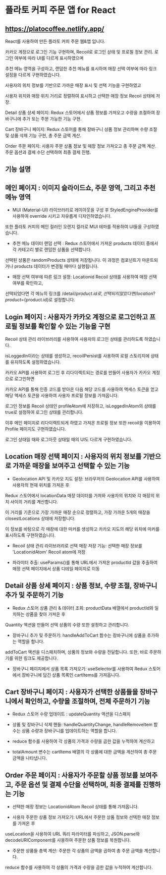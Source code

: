# 플라토 커피 주문 앱 for React

## https://platocoffee.netlify.app/


React를 사용하여 만든 플라토 커피 주문 웹&앱 입니다.

카카오 계정으로 로그인 기능 구현하며, Recoil로 로그인 상태 및 프로필 정보 관리. 로그인 여부에 따라 UI를 다르게 표시하였으며

추천 메뉴 영역을 구성하고, 랜덤한 추천 메뉴를 표시하며 매장 선택 여부에 따라 링크 설정을 다르게 구현하였습니다.

사용자의 위치 정보를 기반으로 가까운 매장 표시 및 선택 기능을 구현하였고

사용자 위치와 매장 위치 거리로 정렬하여 표시하고 선택한 매장 정보 Recoil 상태에 저장.

Detail 상품 상세 페이지: Redux 스토어에서 상품 정보를 가져오고 수량을 조절하여 장바구니에 추가 또는 주문 가능한 기능 구현.

Cart 장바구니 페이지: Redux 스토어를 통해 장바구니 상품 정보 관리하며 수량 조절 및 상품 삭제 기능 구현, 총 주문 금액 계산.

Order 주문 페이지: 사용자 주문 상품 정보 및 매장 정보 가져오고 총 주문 금액 계산. 주문 옵션과 결제 수단 선택하여 최종 결제 진행.


## 기능 설명

## 메인 페이지 : 이미지 슬라이드쇼, 주문 영역, 그리고 추천 메뉴 영역

- MUI (Material-UI) 라이브러리로 레이아웃을 구성 후 StyledEngineProvider를 사용하여 override 시키고 자유롭게 디자인하였습니다.

또한 플라토 커피의 메인 컬러인 오렌지 컬러로 MUI 테마를 적용하여 UI들을 구성하였습니다.

- 추천 메뉴 데이터 랜덤 선택 : Redux 스토어에서 가져온 products 데이터 중에서 각 카테고리 별로 랜덤한 상품을 선택합니다.

선택된 상품은 randomProducts 상태에 저장됩니다. 이 과정은 컴포넌트가 마운트되거나 products 데이터가 변경될 때마다 실행됩니다.

- 매장 선택 여부에 따른 링크 설정: Locationid Recoil 상태를 사용하여 매장 선택 여부를 확인하고,

선택되었다면 각 메뉴의 링크를 /detail/${product.id}로, 선택되지 않았다면 /location?product=${product.id}로 설정합니다.

## Login 페이지 : 사용자가 카카오 계정으로 로그인하고 프로필 정보를 확인할 수 있는 기능을 구현

Recoil 상태 관리 라이브러리를 사용하여 사용자의 로그인 상태를 관리하도록 하였습니다.

isLoggedIn이라는 상태를 생성하고, recoilPersist를 사용하여 로컬 스토리지에 상태를 유지하도록 설정하였습니다.

카카오 API를 사용하여 로그인 후 리다이렉트되는 경로를 만들어 사용자가 카카오 계정으로 로그인하면

카카오 API를 통해 인증 코드를 받아온 다음 해당 코드를 사용하여 액세스 토큰을 얻고 해당 액세스 토큰을 사용하여 사용자 프로필 정보를 가져옵니다.

로그인 정보를 Recoil 상태인 profileAtom에 저장하고, isLoggedInAtom의 상태를 true로 설정하여 로그인 상태를 관리합니다.

이후 메인 페이지로 리다이렉트되게 하였고 가져온 프로필 정보 또한 recoil을 이용하여 Profile 페이지도 구현하였습니다.

로그인 상태일 때와 로그아웃 상태일 때의 UI도 다르게 구현하였습니다.

## Location 매장 선택 페이지 : 사용자의 위치 정보를 기반으로 가까운 매장을 보여주고 선택할 수 있는 기능

- Geolocation API 및 카카오 지도 설정: 브라우저의 Geolocation API를 사용하여 사용자의 현재 위치를 가져온 후

Redux 스토어에서 locationData 매장 데이터를 가져와 사용자의 위치와 각 매장의 위치 사이의 거리를 계산합니다.

이 거리를 기준으로 가장 가까운 매장 순으로 정렬하고, 가장 가까운 5개의 매장을 closestLocations 상태에 저장합니다.

이 정보를 바탕으로 각 매장에 대한 마커를 생성하고 카카오 지도의 해당 위치에 마커를 표시하도록 구현하였습니다.

- Recoil 상태 관리 라이브러리로 선택 매장 저장 기능: 선택한 매장 정보를 'LocationidAtom' Recoil atom에 저장

- 파라미터 추출: useParams()를 통해 URL에서 가져온 productId 값을 추출하여 매장 선택 페이지에서 상품 디테일 페이지로 이동

## Detail 상품 상세 페이지 : 상품 정보, 수량 조절, 장바구니 추가 및 주문하기 기능

- Redux 스토어 상품 관리 & 데이터 조회: productData 배열에서 productId와 일치하는 상품을 찾아 가져온 후

Quantity 액션을 만들어 선택 상품의 수량 또한 설정하고 관리합니다.

- 장바구니 추가 및 주문하기: handleAddToCart 함수는 장바구니에 상품을 추가하는 역할을 합니다.

addToCart 액션을 디스패치하며, 상품의 정보와 수량을 전달합니다. 또한, 바로 주문하기를 위한 링크도 제공합니다.

- 장바구니 페이지에서 상품 목록 가져오기: useSelector를 사용하여 Redux 스토어에서 장바구니에 담긴 상품 목록인 cartItems를 가져옵니다.

## Cart 장바구니 페이지 : 사용자가 선택한 상품들을 장바구니에서 확인하고, 수량을 조절하며, 전체 주문하기 기능

- Redux 스토어 수량 업데이트 : updateQuantity 액션을 디스패치

- 상품 및 장바구니 삭제 핸들: handleQuantityChange, handleRemoveItem 함수는 상품 수량과 장바구니를 업데이트하는 역할을 합니다.

- reduce 함수를 사용하여 각 상품의 가격과 수량을 곱한 값을 누적하여 계산하고

- totalAmount 변수는 cartItems 배열의 각 상품에 대한 금액을 계산하여 총 주문 금액을 나타냅니다.

## Order 주문 페이지 : 사용자가 주문할 상품 정보를 보여주고, 주문 옵션 및 결제 수단을 선택하며, 최종 결제를 진행하는 기능

- 선택한 매장 정보는 LocationidAtom Recoil 상태를 통해 가져옵니다.

- 사용자 주문한 상품 정보 가져오기: URL에서 주문한 상품 정보와 선택한 매장 정보를 가져온 후

useLocation을 사용하여 URL 쿼리 파라미터를 파싱하고, JSON.parse와 decodeURIComponent를 사용하여 주문한 상품 정보를 복원합니다.

- 주문한 상품들 총액 계산: 주문한 각 상품의 금액을 곱하여 총 주문 금액을 계산합니다.

reduce 함수를 사용하여 각 상품의 가격과 수량을 곱한 값을 누적하여 계산합니다.
